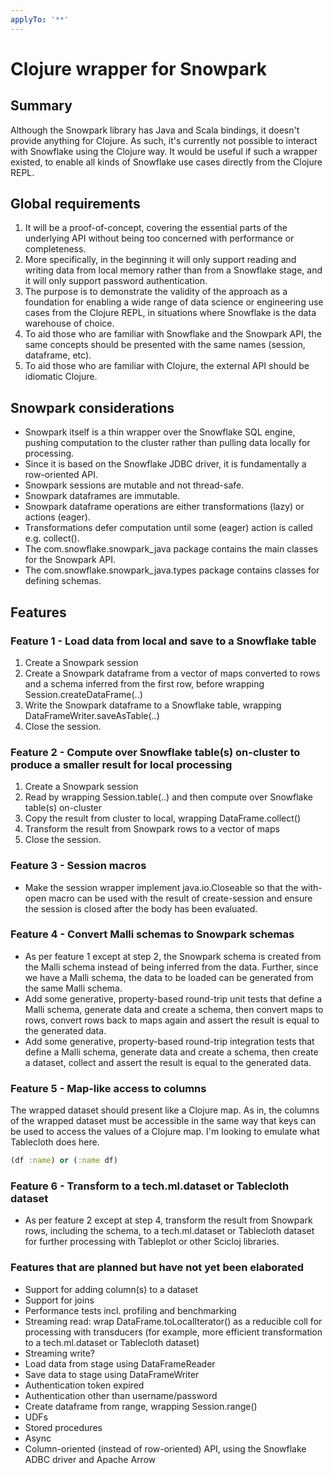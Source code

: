 ```yaml
---
applyTo: '**'
---
```


# Clojure wrapper for Snowpark

## Summary

Although the Snowpark library has Java and Scala bindings, it doesn't provide anything for Clojure. As such, it's currently not possible to interact with Snowflake using the Clojure way. It would be useful if such a wrapper existed, to enable all kinds of Snowflake use cases directly from the Clojure REPL.

## Global requirements
1. It will be a proof-of-concept, covering the essential parts of the underlying API without being too concerned with performance or completeness.
1. More specifically, in the beginning it will only support reading and writing data from local memory rather than from a Snowflake stage, and it will only support password authentication.
1. The purpose is to demonstrate the validity of the approach as a foundation for enabling a wide range of data science or engineering use cases from the Clojure REPL, in situations where Snowflake is the data warehouse of choice.
1. To aid those who are familiar with Snowflake and the Snowpark API, the same concepts should be presented with the same names (session, dataframe, etc).
1. To aid those who are familiar with Clojure, the external API should be idiomatic Clojure.

## Snowpark considerations
- Snowpark itself is a thin wrapper over the Snowflake SQL engine, pushing computation to the cluster rather than pulling data locally for processing.
- Since it is based on the Snowflake JDBC driver, it is fundamentally a row-oriented API.
- Snowpark sessions are mutable and not thread-safe.
- Snowpark dataframes are immutable.
- Snowpark dataframe operations are either transformations (lazy) or actions (eager).
- Transformations defer computation until some (eager) action is called e.g. collect().
- The com.snowflake.snowpark_java package contains the main classes for the Snowpark API.
- The com.snowflake.snowpark_java.types package contains classes for defining schemas.

## Features

### Feature 1 - Load data from local and save to a Snowflake table
1. Create a Snowpark session
2. Create a Snowpark dataframe from a vector of maps converted to rows and a schema inferred from the first row, before wrapping Session.createDataFrame(..)
3. Write the Snowpark dataframe to a Snowflake table, wrapping DataFrameWriter.saveAsTable(..)
4. Close the session.

### Feature 2 - Compute over Snowflake table(s) on-cluster to produce a smaller result for local processing
1. Create a Snowpark session
2. Read by wrapping Session.table(..) and then compute over Snowflake table(s) on-cluster
3. Copy the result from cluster to local, wrapping DataFrame.collect()
4. Transform the result from Snowpark rows to a vector of maps
5. Close the session.

### Feature 3 - Session macros
- Make the session wrapper implement java.io.Closeable so that the with-open macro can be used with the result of create-session and ensure the session is closed after the body has been evaluated.

### Feature 4 - Convert Malli schemas to Snowpark schemas
- As per feature 1 except at step 2, the Snowpark schema is created from the Malli schema instead of being inferred from the data. Further, since we have a Malli schema, the data to be loaded can be generated from the same Malli schema.
- Add some generative, property-based round-trip unit tests that define a Malli schema, generate data and create a schema, then convert maps to rows, convert rows back to maps again and assert the result is equal to the generated data.
- Add some generative, property-based round-trip integration tests that define a Malli schema, generate data and create a schema, then create a dataset, collect and assert the result is equal to the generated data.

### Feature 5 - Map-like access to columns
The wrapped dataset should present like a Clojure map. As in, the columns of the wrapped dataset must be accessible in the same way that keys can be used to access the values of a Clojure map. I'm looking to emulate what Tablecloth does here.
```clojure
(df :name) or (:name df)
```

### Feature 6 - Transform to a tech.ml.dataset or Tablecloth dataset
- As per feature 2 except at step 4, transform the result from Snowpark rows, including the schema, to a tech.ml.dataset or Tablecloth dataset for further processing with Tableplot or other Scicloj libraries.

### Features that are planned but have not yet been elaborated
- Support for adding column(s) to a dataset
- Support for joins
- Performance tests incl. profiling and benchmarking
- Streaming read: wrap DataFrame.toLocalIterator() as a reducible coll for processing with transducers (for example, more efficient transformation to a tech.ml.dataset or Tablecloth dataset)
- Streaming write?
- Load data from stage using DataFrameReader
- Save data to stage using DataFrameWriter
- Authentication token expired
- Authentication other than username/password
- Create dataframe from range, wrapping Session.range()
- UDFs
- Stored procedures
- Async
- Column-oriented (instead of row-oriented) API, using the Snowflake ADBC driver and Apache Arrow